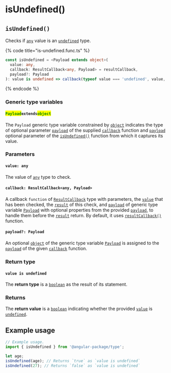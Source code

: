 # isUndefined()

## ​`isUndefined()`

Checks if [`any`](https://www.typescriptlang.org/docs/handbook/2/everyday-types.html#any) value is an [`undefined`](https://developer.mozilla.org/en-US/docs/Glossary/undefined) type.

{% code title="is-undefined.func.ts" %}
```typescript
const isUndefined = <Payload extends object>(
  value: any,
  callback: ResultCallback<any, Payload> = resultCallback,
  payload?: Payload
): value is undefined => callback(typeof value === 'undefined', value, payload);
```
{% endcode %}

### Generic type variables

#### <mark style="color:green;">**`Payload`**</mark>**`extends`**<mark style="color:green;">**`object`**</mark>

The `Payload` generic type variable constrained by [`object`](https://www.typescriptlang.org/docs/handbook/basic-types.html#object) indicates the type of optional parameter [`payload`](../types/resultcallback.md#payload-payload) of the supplied [`callback`](isundefined.md#callback-resultcallback-less-than-any-payload-greater-than) function and [`payload`](isundefined.md#payload-payload) optional parameter of the [`isUndefined()`](isundefined.md#isundefined) function from which it captures its value.

### Parameters

#### `value: any`

The value of [`any`](https://www.typescriptlang.org/docs/handbook/2/everyday-types.html#any) type to check.

#### `callback: ResultCallback<any, Payload>`

A callback `function` of [`ResultCallback`](../types/resultcallback.md) type with parameters, the [`value`](isundefined.md#value-any) that has been checked, the [`result`](../types/resultcallback.md#result-boolean) of this check, and [`payload`](../types/resultcallback.md#payload-payload) of generic type variable [`Payload`](isundefined.md#payloadextendsobject) with optional properties from the provided [`payload`](isundefined.md#payload-payload), to handle them before the [`result`](../types/resultcallback.md#result-boolean) return. By default, it uses [`resultCallback()`](../helper/resultcallback.md) function.

#### `payload?: Payload`

An optional [`object`](https://developer.mozilla.org/en-US/docs/Web/JavaScript/Reference/Global\_Objects/Object) of the generic type variable [`Payload`](isundefined.md#payloadextendsobject) is assigned to the [`payload`](../types/resultcallback.md#payload-payload) of the given [`callback`](isundefined.md#callback-resultcallback-less-than-any-payload-greater-than) function.

### Return type

#### `value is undefined`

The **return type** is a [`boolean`](https://www.typescriptlang.org/docs/handbook/basic-types.html#boolean) as the result of its statement.

### Returns

The **return value** is a [`boolean`](https://developer.mozilla.org/en-US/docs/Web/JavaScript/Reference/Global\_Objects/Boolean) indicating whether the provided [`value`](isundefined.md#value-any) is [`undefined`](https://developer.mozilla.org/en-US/docs/Glossary/undefined).

## Example usage

```typescript
// Example usage.
import { isUndefined } from '@angular-package/type';

let age;
isUndefined(age); // Returns `true` as `value is undefined`
isUndefined(27); // Returns `false` as `value is undefined`
```
